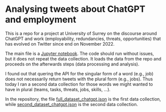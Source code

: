 # Analysing tweets about ChatGPT and employment
This is a repo for a project at University of Surrey on the discourse around ChatGPT and work (employability, redundancies, threats, opportunities) that has evolved on Twitter since end on November 2022.

The main file is a [Jupyter notebook](https://github.com/simonabisiani/chatgpt_employment/blob/main/ChatGPT_employment_project.ipynb). The code should run without issues, but it does not repeat the data collection. It loads the data from the repo and proceeds on the afterwards steps (data processing and analysis).

I found out that quering the API for the singular form of a word (e.g., job) does not necessarily return tweets with the plural form (e.g., jobs). Thus today I ran a second data collection for those words we might wanted to have in plural (teams, tasks, threats, jobs, skills, ...). 

In the repository, the file [full_dataset_chatgpt.json](https://github.com/simonabisiani/chatgpt_employment/blob/main/full_dataset_chatgpt.json) is the first data collection, while [second_dataset_chatgpt.json](https://github.com/simonabisiani/chatgpt_employment/blob/main/second_dataset_chatgpt.json) is the second data collection. 
